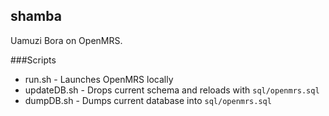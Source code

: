 ## shamba

Uamuzi Bora on OpenMRS.

###Scripts

 - run.sh - Launches OpenMRS locally
 - updateDB.sh - Drops current schema and reloads with `sql/openmrs.sql`
 - dumpDB.sh - Dumps current database into `sql/openmrs.sql`